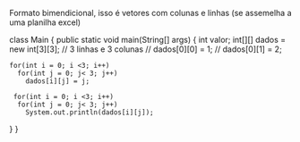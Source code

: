 Formato bimendicional, isso é vetores com colunas e linhas (se assemelha a uma planilha excel)

class Main {
  public static void main(String[] args) {
    int valor;
    int[][] dados = new int[3][3]; // 3 linhas e 3 colunas
    // dados[0][0] = 1;
    // dados[0][1] = 2;

    for(int i = 0; i <3; i++)
      for(int j = 0; j< 3; j++) 
        dados[i][j] = j;

     for(int i = 0; i <3; i++)
      for(int j = 0; j< 3; j++)
        System.out.println(dados[i][j]);
    
      
  }
}